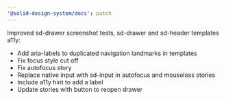 ```yaml
---
'@solid-design-system/docs': patch
---
```


Improved sd-drawer screenshot tests, sd-drawer and sd-header templates a11y:
- Add aria-labels to duplicated navigation landmarks in templates
- Fix focus style cut off
- Fix autofocus story
- Replace native input with sd-input in autofocus and mouseless stories
- Include a11y hint to add a label
- Update stories with button to reopen drawer
